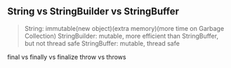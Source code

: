 

## String vs StringBuilder vs StringBuffer
> String: immutable(new object)(extra memory)(more time on Garbage Collection)
> StringBuilder: mutable, more efficient than StringBuffer, but not thread safe
> StringBuffer: mutable, thread safe


final vs finally vs finalize
throw vs throws
